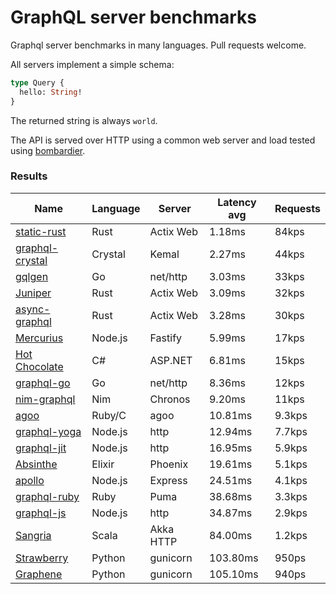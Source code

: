<!-- README.md is generated from README.ecr, do not edit -->

# GraphQL server benchmarks

Graphql server benchmarks in many languages. Pull requests welcome.

All servers implement a simple schema:

```graphql
type Query {
  hello: String!
}
```

The returned string is always `world`.

The API is served over HTTP using a common web server and load tested using [bombardier](https://github.com/codesenberg/bombardier).

### Results

| Name                          | Language      | Server          | Latency avg      | Requests      |
| ----------------------------  | ------------- | --------------- | ---------------- | ------------- |
| [static-rust](https://actix.rs/) | Rust | Actix Web | 1.18ms | 84kps |
| [graphql-crystal](https://github.com/graphql-crystal/graphql) | Crystal | Kemal | 2.27ms | 44kps |
| [gqlgen](https://github.com/99designs/gqlgen) | Go | net/http | 3.03ms | 33kps |
| [Juniper](https://github.com/graphql-rust/juniper) | Rust | Actix Web | 3.09ms | 32kps |
| [async-graphql](https://github.com/async-graphql/async-graphql) | Rust | Actix Web | 3.28ms | 30kps |
| [Mercurius](https://github.com/mercurius-js/mercurius) | Node.js | Fastify | 5.99ms | 17kps |
| [Hot Chocolate](https://github.com/ChilliCream/hotchocolate) | C# | ASP.NET | 6.81ms | 15kps |
| [graphql-go](https://github.com/graphql-go/graphql) | Go | net/http | 8.36ms | 12kps |
| [nim-graphql](https://github.com/status-im/nim-graphql) | Nim | Chronos | 9.20ms | 11kps |
| [agoo](https://github.com/ohler55/agoo) | Ruby/C | agoo | 10.81ms | 9.3kps |
| [graphql-yoga](https://github.com/dotansimha/graphql-yoga) | Node.js | http | 12.94ms | 7.7kps |
| [graphql-jit](https://github.com/zalando-incubator/graphql-jit) | Node.js | http | 16.95ms | 5.9kps |
| [Absinthe](https://github.com/absinthe-graphql/absinthe) | Elixir | Phoenix | 19.61ms | 5.1kps |
| [apollo](https://github.com/apollographql/apollo-server) | Node.js | Express | 24.51ms | 4.1kps |
| [graphql-ruby](https://github.com/rmosolgo/graphql-ruby) | Ruby | Puma | 38.68ms | 3.3kps |
| [graphql-js](https://github.com/graphql/graphql-js) | Node.js | http | 34.87ms | 2.9kps |
| [Sangria](https://github.com/sangria-graphql/sangria) | Scala | Akka HTTP | 84.00ms | 1.2kps |
| [Strawberry](https://github.com/strawberry-graphql/strawberry) | Python | gunicorn | 103.80ms | 950ps |
| [Graphene](https://github.com/graphql-python/graphene) | Python | gunicorn | 105.10ms | 940ps |
